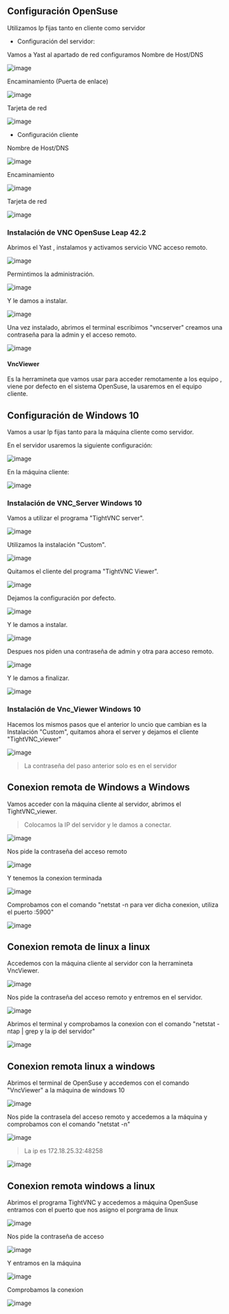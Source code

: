 ## Configuración OpenSuse

Utilizamos Ip fijas tanto en cliente como servidor

* Configuración del servidor:

Vamos a Yast al apartado de red configuramos Nombre de Host/DNS

![image](img/opensuse/op1.png)

Encaminamiento (Puerta de enlace)

![image](img/opensuse/op04.png)

Tarjeta de red

![image](img/opensuse/op02.png)

* Configuración cliente

Nombre de Host/DNS

![image](img/opensuse/opc1.png)

Encaminamiento

![image](img/opensuse/opc02.png)

Tarjeta de red

![image](img/opensuse/opc03.png)

### Instalación de VNC OpenSuse Leap 42.2

Abrimos el Yast , instalamos y activamos servicio VNC acceso remoto.

![image](img/opensuse/op3.png)

Permintimos la administración.

![image](img/opensuse/op5.png)

Y le damos a instalar.

![image](img/opensuse/op6.png)

Una vez instalado, abrimos el terminal escribimos "vncserver" creamos una contraseña para la admin y el acceso remoto.

![image](img/opensuse/op07.png)

#### VncViewer

Es la herramineta que vamos usar para acceder remotamente a los equipo , viene por defecto en el sistema OpenSuse, la usaremos en el equipo cliente.

## Configuración de Windows 10

Vamos a usar Ip fijas tanto para la máquina cliente como servidor.

En el servidor usaremos la siguiente configuración:

![image](img/windows/ws1.png)

En la máquina cliente:

![image](img/windows/wc00.png)

### Instalación de VNC_Server Windows 10

Vamos a utilizar el programa "TightVNC server".

![image](img/windows/ws02.png)

Utilizamos la instalación "Custom".

![image](img/windows/ws03.png)

Quitamos el cliente del programa "TightVNC Viewer".

![image](img/windows/ws04.png)

Dejamos la configuración por defecto.

![image](img/windows/ws05.png)

Y le damos a instalar.

![image](img/windows/ws06.png)

Despues nos piden una contraseña de admin y otra para acceso remoto.

![image](img/windows/ws07.png)

Y le damos a finalizar.

![image](img/windows/ws08.png)

### Instalación de Vnc_Viewer Windows 10

Hacemos los mismos pasos que el anterior lo uncio que cambian es la Instalación "Custom", quitamos ahora el server y dejamos el cliente "TightVNC_viewer"

![image](img/windows/wc02.png)

> La contraseña del paso anterior solo es en el servidor

## Conexion remota de Windows a Windows

Vamos acceder con la máquina cliente  al servidor, abrimos el TightVNC_viewer.

>Colocamos la IP del servidor y le damos a conectar.

![image](img/windows/wc04.png)

Nos pide la contraseña del acceso remoto

![image](img/windows/wc05.png)

Y tenemos la conexion terminada

![image](img/windows/wc06.png)

Comprobamos con el comando "netstat -n para ver dicha conexion, utiliza el puerto :5900"

![image](img/windows/wc7.png)

## Conexion remota de linux a linux

Accedemos con la máquina cliente al servidor con la herramineta VncViewer.

![image](img/opensuse/opc04.png)

Nos pide la contraseña del acceso remoto y entremos en el servidor.

![image](img/opensuse/opc05.png)

Abrimos el terminal y comprobamos la conexion con el comando "netstat -ntap | grep y la ip del servidor"

![image](img/opensuse/opc06.png)

## Conexion remota linux a windows

Abrimos el terminal de OpenSuse y accedemos con el comando "VncViewer" a la máquina de windows 10

![image](img/windows/wo05.png)

Nos pide la contrasela del acceso remoto y accedemos a la máquina y comprobamos con el comando "netstat -n"

![image](img/windows/wo06.png)

>La ip es 172.18.25.32:48258

![image](img/windows/wo07.png)

## Conexion remota windows a linux

Abrimos el programa TightVNC y accedemos a máquina OpenSuse entramos con el puerto que nos asigno el porgrama de linux

![image](img/windows/wo01.png)

Nos pide la contraseña de acceso

![image](img/windows/wo2.png)

Y entramos en la máquina

![image](img/windows/wo04.png)

Comprobamos la conexion

![image](img/windows/wo03.png)
